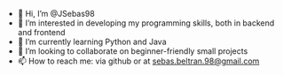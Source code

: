 - 👋 Hi, I’m @JSebas98
- 👀 I’m interested in developing my programming skills, both in backend and frontend
- 🌱 I’m currently learning Python and Java
- 💞️ I’m looking to collaborate on beginner-friendly small projects
- 📫 How to reach me: via github or at sebas.beltran.98@gmail.com

<!---
JSebas98/JSebas98 is a ✨ special ✨ repository because its `README.md` (this file) appears on your GitHub profile.
You can click the Preview link to take a look at your changes.
--->
